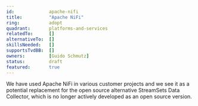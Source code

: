 ```yaml
---
id: 			apache-nifi
title:          "Apache NiFi"
ring:           adopt
quadrant:       platforms-and-services
relatedTo:		[]
alternativeTo:	[]
skillsNeeded:	[]
supportsTvdBB:	[]
owners:         [Guido Schmutz]  
status:			draft
featured:       true
---
```


We have used Apache NiFi in various customer projects and we see it as a potential replacement for the open source alternative StreamSets Data Collector, which is no longer actively developed as an open source version. 